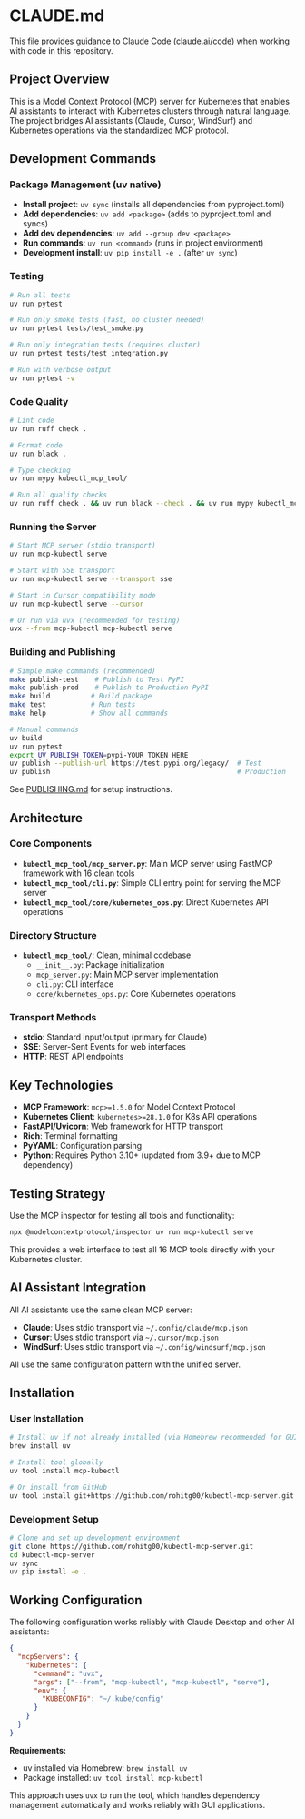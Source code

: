 # CLAUDE.md

This file provides guidance to Claude Code (claude.ai/code) when working with code in this repository.

## Project Overview

This is a Model Context Protocol (MCP) server for Kubernetes that enables AI assistants to interact with Kubernetes clusters through natural language. The project bridges AI assistants (Claude, Cursor, WindSurf) and Kubernetes operations via the standardized MCP protocol.

## Development Commands

### Package Management (uv native)
- **Install project**: `uv sync` (installs all dependencies from pyproject.toml)
- **Add dependencies**: `uv add <package>` (adds to pyproject.toml and syncs)
- **Add dev dependencies**: `uv add --group dev <package>`
- **Run commands**: `uv run <command>` (runs in project environment)
- **Development install**: `uv pip install -e .` (after `uv sync`)

### Testing
```bash
# Run all tests
uv run pytest

# Run only smoke tests (fast, no cluster needed)
uv run pytest tests/test_smoke.py

# Run only integration tests (requires cluster)
uv run pytest tests/test_integration.py

# Run with verbose output
uv run pytest -v
```

### Code Quality
```bash
# Lint code
uv run ruff check .

# Format code
uv run black .

# Type checking
uv run mypy kubectl_mcp_tool/

# Run all quality checks
uv run ruff check . && uv run black --check . && uv run mypy kubectl_mcp_tool/
```

### Running the Server
```bash
# Start MCP server (stdio transport)
uv run mcp-kubectl serve

# Start with SSE transport
uv run mcp-kubectl serve --transport sse

# Start in Cursor compatibility mode
uv run mcp-kubectl serve --cursor

# Or run via uvx (recommended for testing)
uvx --from mcp-kubectl mcp-kubectl serve
```

### Building and Publishing
```bash
# Simple make commands (recommended)
make publish-test    # Publish to Test PyPI
make publish-prod    # Publish to Production PyPI
make build          # Build package
make test           # Run tests
make help           # Show all commands

# Manual commands  
uv build
uv run pytest
export UV_PUBLISH_TOKEN=pypi-YOUR_TOKEN_HERE
uv publish --publish-url https://test.pypi.org/legacy/  # Test
uv publish                                              # Production
```

See [PUBLISHING.md](PUBLISHING.md) for setup instructions.

## Architecture

### Core Components
- **`kubectl_mcp_tool/mcp_server.py`**: Main MCP server using FastMCP framework with 16 clean tools
- **`kubectl_mcp_tool/cli.py`**: Simple CLI entry point for serving the MCP server
- **`kubectl_mcp_tool/core/kubernetes_ops.py`**: Direct Kubernetes API operations

### Directory Structure
- **`kubectl_mcp_tool/`**: Clean, minimal codebase
  - `__init__.py`: Package initialization
  - `mcp_server.py`: Main MCP server implementation
  - `cli.py`: CLI interface
  - `core/kubernetes_ops.py`: Core Kubernetes operations

### Transport Methods
- **stdio**: Standard input/output (primary for Claude)
- **SSE**: Server-Sent Events for web interfaces
- **HTTP**: REST API endpoints

## Key Technologies

- **MCP Framework**: `mcp>=1.5.0` for Model Context Protocol
- **Kubernetes Client**: `kubernetes>=28.1.0` for K8s API operations
- **FastAPI/Uvicorn**: Web framework for HTTP transport
- **Rich**: Terminal formatting
- **PyYAML**: Configuration parsing
- **Python**: Requires Python 3.10+ (updated from 3.9+ due to MCP dependency)

## Testing Strategy

Use the MCP inspector for testing all tools and functionality:
```bash
npx @modelcontextprotocol/inspector uv run mcp-kubectl serve
```

This provides a web interface to test all 16 MCP tools directly with your Kubernetes cluster.

## AI Assistant Integration

All AI assistants use the same clean MCP server:
- **Claude**: Uses stdio transport via `~/.config/claude/mcp.json`
- **Cursor**: Uses stdio transport via `~/.cursor/mcp.json`
- **WindSurf**: Uses stdio transport via `~/.config/windsurf/mcp.json`

All use the same configuration pattern with the unified server.

## Installation

### User Installation
```bash
# Install uv if not already installed (via Homebrew recommended for GUI apps)
brew install uv

# Install tool globally
uv tool install mcp-kubectl

# Or install from GitHub
uv tool install git+https://github.com/rohitg00/kubectl-mcp-server.git
```

### Development Setup
```bash
# Clone and set up development environment
git clone https://github.com/rohitg00/kubectl-mcp-server.git
cd kubectl-mcp-server
uv sync
uv pip install -e .
```

## Working Configuration

The following configuration works reliably with Claude Desktop and other AI assistants:

```json
{
  "mcpServers": {
    "kubernetes": {
      "command": "uvx",
      "args": ["--from", "mcp-kubectl", "mcp-kubectl", "serve"],
      "env": {
        "KUBECONFIG": "~/.kube/config"
      }
    }
  }
}
```

**Requirements:**
- uv installed via Homebrew: `brew install uv`
- Package installed: `uv tool install mcp-kubectl`

This approach uses `uvx` to run the tool, which handles dependency management automatically and works reliably with GUI applications.